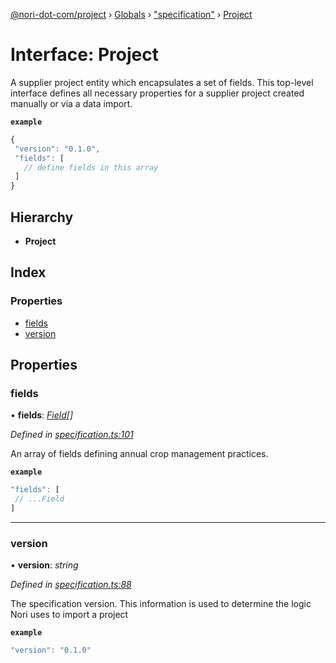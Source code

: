 [@nori-dot-com/project](../README.md) › [Globals](../globals.md) › ["specification"](../modules/_specification_.md) › [Project](_specification_.project.md)

# Interface: Project

A supplier project entity which encapsulates a set of fields. This top-level interface defines all necessary properties for a supplier project created manually or via a data import.

**`example`** 
```js
{
 "version": "0.1.0",
 "fields": [
   // define fields in this array
 ]
}
```

## Hierarchy

* **Project**

## Index

### Properties

* [fields](_specification_.project.md#fields)
* [version](_specification_.project.md#version)

## Properties

###  fields

• **fields**: *[Field](_specification_.field.md)[]*

*Defined in [specification.ts:101](https://github.com/nori-dot-eco/nori-dot-com/blob/7c30b8e/packages/project/src/specification.ts#L101)*

An array of fields defining annual crop management practices.

**`example`** 

```js
"fields": [
 // ...Field
]
```

___

###  version

• **version**: *string*

*Defined in [specification.ts:88](https://github.com/nori-dot-eco/nori-dot-com/blob/7c30b8e/packages/project/src/specification.ts#L88)*

The specification version. This information is used to determine the logic Nori uses to import a project

**`example`** 

```js
"version": "0.1.0"
```
